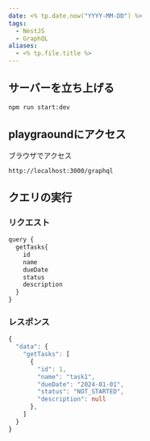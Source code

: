 ```yaml
---
date: <% tp.date.now("YYYY-MM-DD") %>
tags:
  - NestJS
  - GraphQL
aliases:
  - <% tp.file.title %>
---
```

## サーバーを立ち上げる

```bash
npm run start:dev
```

## playgraoundにアクセス

ブラウザでアクセス

```
http://localhost:3000/graphql
```

## クエリの実行

### リクエスト

```ts
query {
  getTasks{
    id
    name
    dueDate
    status
    description
  }
}
```

### レスポンス

```ts
{
  "data": {
    "getTasks": [
      {
        "id": 1,
        "name": "task1",
        "dueDate": "2024-01-01",
        "status": "NOT_STARTED",
        "description": null
      },
    ]
  }
}
```